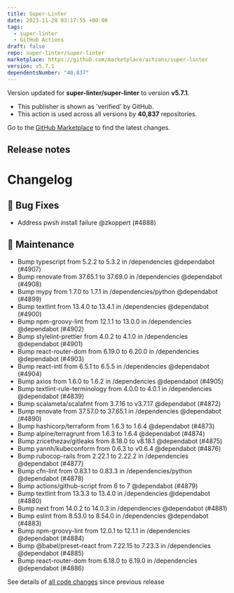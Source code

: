 ```yaml
---
title: Super-Linter
date: 2023-11-28 03:17:55 +00:00
tags:
  - super-linter
  - GitHub Actions
draft: false
repo: super-linter/super-linter
marketplace: https://github.com/marketplace/actions/super-linter
version: v5.7.1
dependentsNumber: "40,837"
---
```



Version updated for **super-linter/super-linter** to version **v5.7.1**.
- This publisher is shown as 'verified' by GitHub.
- This action is used across all versions by **40,837** repositories.

Go to the [GitHub Marketplace](https://github.com/marketplace/actions/super-linter) to find the latest changes.

## Release notes

# Changelog
## 🐛 Bug Fixes

- Address pwsh install failure @zkoppert (#4888)

## 🧰 Maintenance

- Bump typescript from 5.2.2 to 5.3.2 in /dependencies @dependabot (#4907)
- Bump renovate from 37.65.1 to 37.69.0 in /dependencies @dependabot (#4908)
- Bump mypy from 1.7.0 to 1.7.1 in /dependencies/python @dependabot (#4899)
- Bump textlint from 13.4.0 to 13.4.1 in /dependencies @dependabot (#4900)
- Bump npm-groovy-lint from 12.1.1 to 13.0.0 in /dependencies @dependabot (#4902)
- Bump stylelint-prettier from 4.0.2 to 4.1.0 in /dependencies @dependabot (#4901)
- Bump react-router-dom from 6.19.0 to 6.20.0 in /dependencies @dependabot (#4903)
- Bump react-intl from 6.5.1 to 6.5.5 in /dependencies @dependabot (#4904)
- Bump axios from 1.6.0 to 1.6.2 in /dependencies @dependabot (#4905)
- Bump textlint-rule-terminology from 4.0.0 to 4.0.1 in /dependencies @dependabot (#4839)
- Bump scalameta/scalafmt from 3.7.16 to v3.7.17 @dependabot (#4872)
- Bump renovate from 37.57.0 to 37.65.1 in /dependencies @dependabot (#4890)
- Bump hashicorp/terraform from 1.6.3 to 1.6.4 @dependabot (#4873)
- Bump alpine/terragrunt from 1.6.3 to 1.6.4 @dependabot (#4874)
- Bump zricethezav/gitleaks from 8.18.0 to v8.18.1 @dependabot (#4875)
- Bump yannh/kubeconform from 0.6.3 to v0.6.4 @dependabot (#4876)
- Bump rubocop-rails from 2.22.1 to 2.22.2 in /dependencies @dependabot (#4877)
- Bump cfn-lint from 0.83.1 to 0.83.3 in /dependencies/python @dependabot (#4878)
- Bump actions/github-script from 6 to 7 @dependabot (#4879)
- Bump textlint from 13.3.3 to 13.4.0 in /dependencies @dependabot (#4880)
- Bump next from 14.0.2 to 14.0.3 in /dependencies @dependabot (#4881)
- Bump eslint from 8.53.0 to 8.54.0 in /dependencies @dependabot (#4883)
- Bump npm-groovy-lint from 12.0.1 to 12.1.1 in /dependencies @dependabot (#4884)
- Bump @babel/preset-react from 7.22.15 to 7.23.3 in /dependencies @dependabot (#4885)
- Bump react-router-dom from 6.18.0 to 6.19.0 in /dependencies @dependabot (#4886)

See details of [all code changes](https://github.com/super-linter/super-linter/compare/v5.7.0...v5.7.1) since previous release

